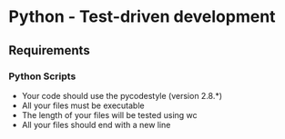 # Python - Test-driven development

## Requirements

### Python Scripts
- Your code should use the pycodestyle (version 2.8.*)
- All your files must be executable
- The length of your files will be tested using wc
- All your files should end with a new line
